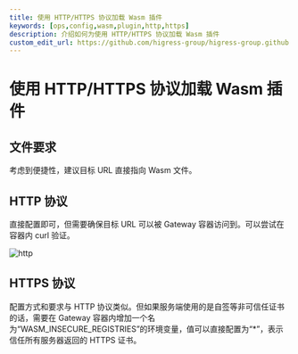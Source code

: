 ```yaml
---
title: 使用 HTTP/HTTPS 协议加载 Wasm 插件
keywords: [ops,config,wasm,plugin,http,https]
description: 介绍如何为使用 HTTP/HTTPS 协议加载 Wasm 插件
custom_edit_url: https://github.com/higress-group/higress-group.github.io/blob/main/src/content/docs/latest/zh-cn/ops/how-tos/load-wasm-with-http.md
---
```


# 使用 HTTP/HTTPS 协议加载 Wasm 插件

## 文件要求

考虑到便捷性，建议目标 URL 直接指向 Wasm 文件。

## HTTP 协议

直接配置即可，但需要确保目标 URL 可以被 Gateway 容器访问到。可以尝试在容器内 curl 验证。

![http](/img/docs/ops/how-tos/load-wasm-with-http/http.png)

## HTTPS 协议

配置方式和要求与 HTTP 协议类似。但如果服务端使用的是自签等非可信任证书的话，需要在 Gateway 容器内增加一个名为“WASM_INSECURE_REGISTRIES”的环境变量，值可以直接配置为“*”，表示信任所有服务器返回的 HTTPS 证书。
